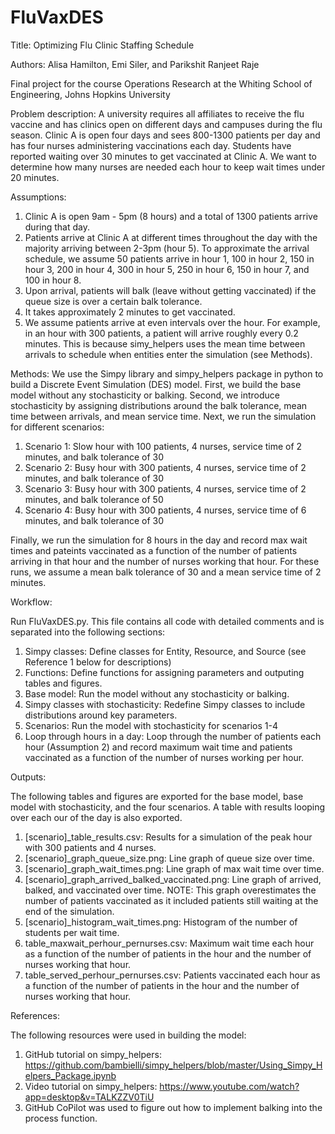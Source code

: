 # FluVaxDES
Title: Optimizing Flu Clinic Staffing Schedule

Authors: Alisa Hamilton, Emi Siler, and Parikshit Ranjeet Raje 

Final project for the course Operations Research at the Whiting School of Engineering, Johns Hopkins University

Problem description: A university requires all affiliates to receive the flu vaccine and has clinics open on different days and campuses during the flu season. Clinic A is open four days and sees 800-1300 patients per day and has four nurses administering vaccinations each day. Students have reported waiting over 30 minutes to get vaccinated at Clinic A. We want to determine how many nurses are needed each hour to keep wait times under 20 minutes.

Assumptions:

1. Clinic A is open 9am - 5pm (8 hours) and a total of 1300 patients arrive during that day.
2. Patients arrive at Clinic A at different times throughout the day with the majority arriving between 2-3pm (hour 5). To approximate the arrival schedule, we assume 50 patients arrive in hour 1, 100 in hour 2, 150 in hour 3, 200 in hour 4, 300 in hour 5, 250 in hour 6, 150 in hour 7, and 100 in hour 8.
3. Upon arrival, patients will balk (leave without getting vaccinated) if the queue size is over a certain balk tolerance.
4. It takes approximately 2 minutes to get vaccinated.
5. We assume patients arrive at even intervals over the hour. For example, in an hour with 300 patients, a patient will arrive roughly every 0.2 minutes. This is because simy_helpers uses the mean time between arrivals to schedule when entities enter the simulation (see Methods).

Methods: We use the Simpy library and simpy_helpers package in python to build a Discrete Event Simulation (DES) model. First, we build the base model without any stochasticity or balking. Second, we introduce stochasticity by assigning distributions around the balk tolerance, mean time between arrivals, and mean service time. Next, we run the simulation for different scenarios:
1. Scenario 1: Slow hour with 100 patients, 4 nurses, service time of 2 minutes, and balk tolerance of 30
2. Scenario 2: Busy hour with 300 patients, 4 nurses, service time of 2 minutes, and balk tolerance of 30
3. Scenario 3: Busy hour with 300 patients, 4 nurses, service time of 2 minutes, and balk tolerance of 50
4. Scenario 4: Busy hour with 300 patients, 4 nurses, service time of 6 minutes, and balk tolerance of 30

Finally, we run the simulation for 8 hours in the day and record max wait times and pateints vaccinated as a function of the number of patients arriving in that hour and the number of nurses working that hour. For these runs, we assume a mean balk tolerance of 30 and a mean service time of 2 minutes.

Workflow:

Run FluVaxDES.py. This file contains all code with detailed comments and is separated into the following sections: 
1. Simpy classes: Define classes for Entity, Resource, and Source (see Reference 1 below for descriptions)
2. Functions: Define functions for assigning parameters and outputing tables and figures.
3. Base model: Run the model without any stochasticity or balking.
4. Simpy classes with stochasticity: Redefine Simpy classes to include distributions around key parameters.
5. Scenarios: Run the model with stochasticity for scenarios 1-4
6. Loop through hours in a day: Loop through the number of patients each hour (Assumption 2) and record maximum wait time and patients vaccinated as a function of the number of nurses working per hour. 

Outputs:

The following tables and figures are exported for the base model, base model with stochasticity, and the four scenarios. A table with results looping over each our of the day is also exported.
1. [scenario]_table_results.csv: Results for a simulation of the peak hour with 300 patients and 4 nurses.
2. [scenario]_graph_queue_size.png: Line graph of queue size over time.
3. [scenario]_graph_wait_times.png: Line graph of max wait time over time.
4. [scenario]_graph_arrived_balked_vaccinated.png: Line graph of arrived, balked, and vaccinated over time. NOTE: This graph overestimates the number of patients vaccinated as it included patients still waiting at the end of the simulation.
5. [scenario]_histogram_wait_times.png: Histogram of the number of students per wait time.
6. table_maxwait_perhour_pernurses.csv: Maximum wait time each hour as a function of the number of patients in the hour and the number of nurses working that hour.
7. table_served_perhour_pernurses.csv: Patients vaccinated each hour as a function of the number of patients in the hour and the number of nurses working that hour.

References:

The following resources were used in building the model:
1. GitHub tutorial on simpy_helpers: https://github.com/bambielli/simpy_helpers/blob/master/Using_Simpy_Helpers_Package.ipynb
2. Video tutorial on simpy_helpers: https://www.youtube.com/watch?app=desktop&v=TALKZZV0TiU
3. GitHub CoPilot was used to figure out how to implement balking into the process function.


